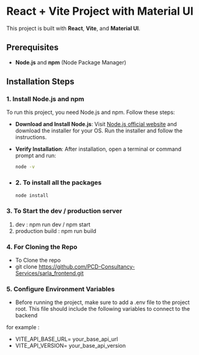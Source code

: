 # React + Vite Project with Material UI

This project is built with **React**, **Vite**, and **Material UI**.

## Prerequisites
- **Node.js** and **npm** (Node Package Manager)

## Installation Steps

### 1. Install Node.js and npm
To run this project, you need Node.js and npm. Follow these steps:

- **Download and Install Node.js**: Visit [Node.js official website](https://nodejs.org/) and download the installer for your OS. Run the installer and follow the instructions.
  
- **Verify Installation**: After installation, open a terminal or command prompt and run:
  ```bash
  node -v

- ### 2. To install all the packages
  ```bash
  node install

### 3. To Start the dev / production server
1. dev : npm run dev / npm start
2. production build : npm run build

### 4. For Cloning the Repo
- To Clone the repo 
- git clone https://github.com/PCD-Consultancy-Services/sarla_frontend.git

### 5. Configure Environment Variables
- Before running the project, make sure to add a .env file to the project root. This file should include the following variables to connect to the backend

for example :
- VITE_API_BASE_URL= your_base_api_url
- VITE_API_VERSION= your_base_api_version

